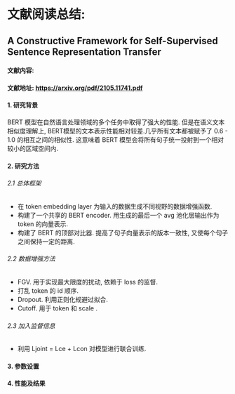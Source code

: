 # 文献阅读总结: 
## A Constructive Framework for Self-Supervised Sentence Representation Transfer
#### 文献内容: 
#### 文献地址: https://arxiv.org/pdf/2105.11741.pdf

#### 1. 研究背景
   BERT 模型在自然语言处理领域的多个任务中取得了强大的性能. 但是在语义文本相似度理解上, BERT模型的文本表示性能相对较差.几乎所有文本都被赋予了 0.6 - 1.0 的相互之间的相似性. 这意味着 BERT 模型会将所有句子统一投射到一个相对较小的区域空间内.
#### 2. 研究方法
###### 2.1 总体框架
 * 在 token embedding layer 为输入的数据生成不同视野的数据增强函数.
 * 构建了一个共享的 BERT encoder. 用生成的最后一个 avg 池化层输出作为 token 的向量表示.
 * 构建了 BERT 的顶部对比器. 提高了句子向量表示的版本一致性, 又使每个句子之间保持一定的距离.
###### 2.2 数据增强方法
 * FGV. 用于实现最大限度的扰动, 依赖于 loss 的监督.
 * 打乱 token 的 id 顺序.
 * Dropout. 利用正则化规避过拟合.
 * Cutoff. 用于 token 和 scale .
###### 2.3 加入监督信息
 * 利用 Ljoint = Lce + Lcon 对模型进行联合训练.
#### 3. 参数设置
#### 4. 性能及结果
